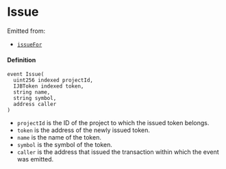 # Issue

Emitted from:

* [`issueFor`](/dev/api/contracts/jbtokenstore/write/issuefor.md)

#### Definition

```
event Issue(
  uint256 indexed projectId,
  IJBToken indexed token,
  string name,
  string symbol,
  address caller
)
```

* `projectId` is the ID of the project to which the issued token belongs.
* `token` is the address of the newly issued token.
* `name` is the name of the token.
* `symbol` is the symbol of the token.
* `caller` is the address that issued the transaction within which the event was emitted.
